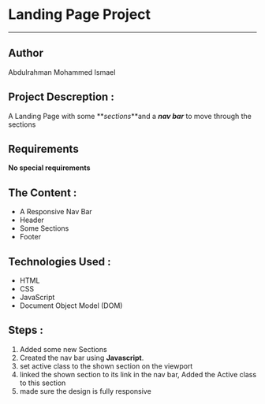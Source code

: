 # Landing Page Project

---

## Author

Abdulrahman Mohammed Ismael

## Project Descreption :

A Landing Page with some **_sections_**and a **_nav bar_** to move through the sections

## Requirements

**No special requirements**

## The Content :

- A Responsive Nav Bar
- Header
- Some Sections
- Footer

## Technologies Used :

- HTML
- CSS
- JavaScript
- Document Object Model (DOM)

## Steps :

1. Added some new Sections
2. Created the nav bar using **Javascript**.
3. set active class to the shown section on the viewport
4. linked the shown section to its link in the nav bar, Added the Active class to this section
5. made sure the design is fully responsive
